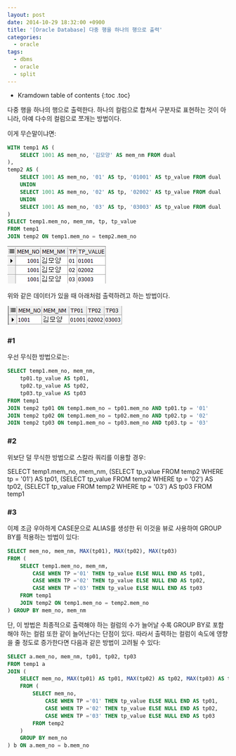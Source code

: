 ```yaml
---
layout: post
date: 2014-10-29 18:32:00 +0900
title: '[Oracle Database] 다중 행을 하나의 행으로 출력'
categories:
  - oracle
tags:
  - dbms
  - oracle
  - split
---
```


* Kramdown table of contents
{:toc .toc}

다중 행을 하나의 행으로 출력한다. 하나의 컬럼으로 합쳐서 구분자로 표현하는 것이 아니라, 아예 다수의 컬럼으로 쪼개는 방법이다.

이게 무슨말이냐면:

```sql
WITH temp1 AS (
    SELECT 1001 AS mem_no, '김모양' AS mem_nm FROM dual
),
temp2 AS (
    SELECT 1001 AS mem_no, '01' AS tp, '01001' AS tp_value FROM dual
    UNION
    SELECT 1001 AS mem_no, '02' AS tp, '02002' AS tp_value FROM dual
    UNION
    SELECT 1001 AS mem_no, '03' AS tp, '03003' AS tp_value FROM dual
)
SELECT temp1.mem_no, mem_nm, tp, tp_value
FROM temp1
JOIN temp2 ON temp1.mem_no = temp2.mem_no
```

![](/images/oracle-concat-and-split-1.png)

위와 같은 데이터가 있을 때 아래처럼 출력하려고 하는 방법이다.

![](/images/oracle-concat-and-split-2.png)

### \#1

우선 무식한 방법으로는:

```sql
SELECT temp1.mem_no, mem_nm,
    tp01.tp_value AS tp01,
    tp02.tp_value AS tp02,
    tp03.tp_value AS tp03
FROM temp1
JOIN temp2 tp01 ON temp1.mem_no = tp01.mem_no AND tp01.tp = '01'
JOIN temp2 tp02 ON temp1.mem_no = tp02.mem_no AND tp02.tp = '02'
JOIN temp2 tp03 ON temp1.mem_no = tp03.mem_no AND tp03.tp = '03'
```

### \#2

위보단 덜 무식한 방법으로 스칼라 쿼리를 이용할 경우:

SELECT temp1.mem_no, mem_nm,
    (SELECT tp_value FROM temp2 WHERE tp = '01') AS tp01,
    (SELECT tp_value FROM temp2 WHERE tp = '02') AS tp02,
    (SELECT tp_value FROM temp2 WHERE tp = '03') AS tp03
FROM temp1


### \#3

이제 조금 우아하게 CASE문으로 ALIAS를 생성한 뒤 이것을 뷰로 사용하여 GROUP BY를 적용하는 방법이 있다:

```sql
SELECT mem_no, mem_nm, MAX(tp01), MAX(tp02), MAX(tp03)
FROM (
    SELECT temp1.mem_no, mem_nm,
        CASE WHEN TP ='01' THEN tp_value ELSE NULL END AS tp01,
        CASE WHEN TP ='02' THEN tp_value ELSE NULL END AS tp02,
        CASE WHEN TP ='03' THEN tp_value ELSE NULL END AS tp03
    FROM temp1
    JOIN temp2 ON temp1.mem_no = temp2.mem_no
) GROUP BY mem_no, mem_nm
```

단, 이 방법은 최종적으로 출력해야 하는 컬럼의 수가 늘어날 수록 GROUP BY로 포함해야 하는 컬럼 또한 같이 늘어난다는 단점이 있다. 따라서 출력하는 컬럼이 속도에 영향을 줄 정도로 증가한다면 다음과 같은 방법이 고려될 수 있다:

```sql
SELECT a.mem_no, mem_nm, tp01, tp02, tp03
FROM temp1 a
JOIN (
    SELECT mem_no, MAX(tp01) AS tp01, MAX(tp02) AS tp02, MAX(tp03) AS tp03
    FROM (
        SELECT mem_no,
            CASE WHEN TP ='01' THEN tp_value ELSE NULL END AS tp01,
            CASE WHEN TP ='02' THEN tp_value ELSE NULL END AS tp02,
            CASE WHEN TP ='03' THEN tp_value ELSE NULL END AS tp03
        FROM temp2
    )
    GROUP BY mem_no
) b ON a.mem_no = b.mem_no
```
